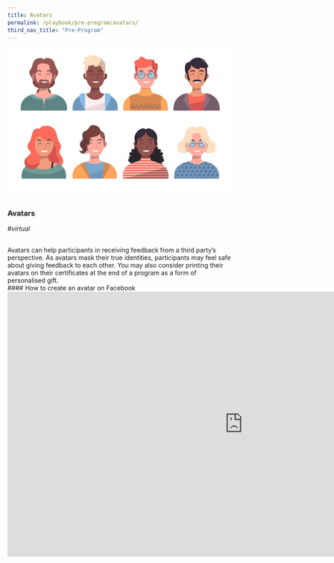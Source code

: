 ```yaml
---
title: Avatars
permalink: /playbook/pre-program/avatars/
third_nav_title: "Pre-Program"
---
```

![Avatars](/images/avatars.jpg)

### Avatars
*#virtual*

<br/>
Avatars can help participants in receiving feedback from a third party’s perspective. As avatars mask their true identities, participants may feel safe about giving feedback to each other. You may also consider printing their avatars on their certificates at the end of a program as a form of personalised gift.

<br/>
#### How to create an avatar on Facebook 

<iframe width="1053" height="594" src="https://www.youtube.com/embed/5PsKsj2fgMg" frameborder="0" allow="accelerometer; autoplay; encrypted-media; gyroscope; picture-in-picture" allowfullscreen></iframe>
